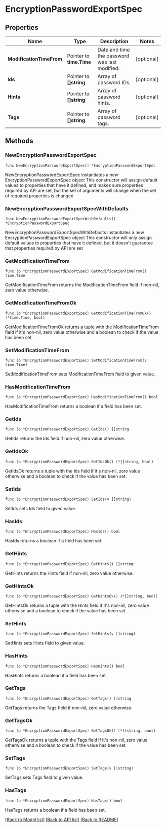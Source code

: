 # EncryptionPasswordExportSpec

## Properties

Name | Type | Description | Notes
------------ | ------------- | ------------- | -------------
**ModificationTimeFrom** | Pointer to **time.Time** | Date and time the password was last modified. | [optional] 
**Ids** | Pointer to **[]string** | Array of password IDs. | [optional] 
**Hints** | Pointer to **[]string** | Array of password hints. | [optional] 
**Tags** | Pointer to **[]string** | Array of password tags. | [optional] 

## Methods

### NewEncryptionPasswordExportSpec

`func NewEncryptionPasswordExportSpec() *EncryptionPasswordExportSpec`

NewEncryptionPasswordExportSpec instantiates a new EncryptionPasswordExportSpec object
This constructor will assign default values to properties that have it defined,
and makes sure properties required by API are set, but the set of arguments
will change when the set of required properties is changed

### NewEncryptionPasswordExportSpecWithDefaults

`func NewEncryptionPasswordExportSpecWithDefaults() *EncryptionPasswordExportSpec`

NewEncryptionPasswordExportSpecWithDefaults instantiates a new EncryptionPasswordExportSpec object
This constructor will only assign default values to properties that have it defined,
but it doesn't guarantee that properties required by API are set

### GetModificationTimeFrom

`func (o *EncryptionPasswordExportSpec) GetModificationTimeFrom() time.Time`

GetModificationTimeFrom returns the ModificationTimeFrom field if non-nil, zero value otherwise.

### GetModificationTimeFromOk

`func (o *EncryptionPasswordExportSpec) GetModificationTimeFromOk() (*time.Time, bool)`

GetModificationTimeFromOk returns a tuple with the ModificationTimeFrom field if it's non-nil, zero value otherwise
and a boolean to check if the value has been set.

### SetModificationTimeFrom

`func (o *EncryptionPasswordExportSpec) SetModificationTimeFrom(v time.Time)`

SetModificationTimeFrom sets ModificationTimeFrom field to given value.

### HasModificationTimeFrom

`func (o *EncryptionPasswordExportSpec) HasModificationTimeFrom() bool`

HasModificationTimeFrom returns a boolean if a field has been set.

### GetIds

`func (o *EncryptionPasswordExportSpec) GetIds() []string`

GetIds returns the Ids field if non-nil, zero value otherwise.

### GetIdsOk

`func (o *EncryptionPasswordExportSpec) GetIdsOk() (*[]string, bool)`

GetIdsOk returns a tuple with the Ids field if it's non-nil, zero value otherwise
and a boolean to check if the value has been set.

### SetIds

`func (o *EncryptionPasswordExportSpec) SetIds(v []string)`

SetIds sets Ids field to given value.

### HasIds

`func (o *EncryptionPasswordExportSpec) HasIds() bool`

HasIds returns a boolean if a field has been set.

### GetHints

`func (o *EncryptionPasswordExportSpec) GetHints() []string`

GetHints returns the Hints field if non-nil, zero value otherwise.

### GetHintsOk

`func (o *EncryptionPasswordExportSpec) GetHintsOk() (*[]string, bool)`

GetHintsOk returns a tuple with the Hints field if it's non-nil, zero value otherwise
and a boolean to check if the value has been set.

### SetHints

`func (o *EncryptionPasswordExportSpec) SetHints(v []string)`

SetHints sets Hints field to given value.

### HasHints

`func (o *EncryptionPasswordExportSpec) HasHints() bool`

HasHints returns a boolean if a field has been set.

### GetTags

`func (o *EncryptionPasswordExportSpec) GetTags() []string`

GetTags returns the Tags field if non-nil, zero value otherwise.

### GetTagsOk

`func (o *EncryptionPasswordExportSpec) GetTagsOk() (*[]string, bool)`

GetTagsOk returns a tuple with the Tags field if it's non-nil, zero value otherwise
and a boolean to check if the value has been set.

### SetTags

`func (o *EncryptionPasswordExportSpec) SetTags(v []string)`

SetTags sets Tags field to given value.

### HasTags

`func (o *EncryptionPasswordExportSpec) HasTags() bool`

HasTags returns a boolean if a field has been set.


[[Back to Model list]](../README.md#documentation-for-models) [[Back to API list]](../README.md#documentation-for-api-endpoints) [[Back to README]](../README.md)


